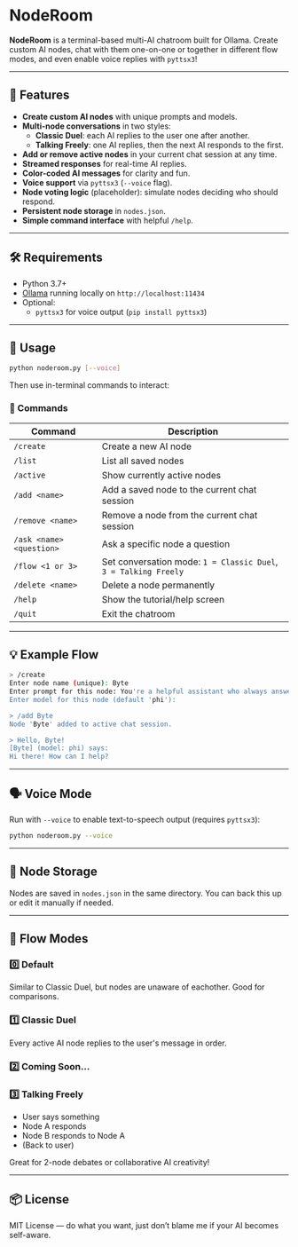 # NodeRoom

**NodeRoom** is a terminal-based multi-AI chatroom built for Ollama. Create custom AI nodes, chat with them one-on-one or together in different flow modes, and even enable voice replies with `pyttsx3`!

---

## 🚀 Features

- **Create custom AI nodes** with unique prompts and models.
- **Multi-node conversations** in two styles:
  - **Classic Duel**: each AI replies to the user one after another.
  - **Talking Freely**: one AI replies, then the next AI responds to the first.
- **Add or remove active nodes** in your current chat session at any time.
- **Streamed responses** for real-time AI replies.
- **Color-coded AI messages** for clarity and fun.
- **Voice support** via `pyttsx3` (`--voice` flag).
- **Node voting logic** (placeholder): simulate nodes deciding who should respond.
- **Persistent node storage** in `nodes.json`.
- **Simple command interface** with helpful `/help`.

---

## 🛠 Requirements

- Python 3.7+
- [Ollama](https://ollama.com) running locally on `http://localhost:11434`
- Optional:
  - `pyttsx3` for voice output (`pip install pyttsx3`)

---

## 🧠 Usage

```bash
python noderoom.py [--voice]
```

Then use in-terminal commands to interact:

### 🔧 Commands

| Command          | Description |
|------------------|-------------|
| `/create`        | Create a new AI node |
| `/list`          | List all saved nodes |
| `/active`        | Show currently active nodes |
| `/add <name>`    | Add a saved node to the current chat session |
| `/remove <name>` | Remove a node from the current chat session |
| `/ask <name> <question>` | Ask a specific node a question |
| `/flow <1 or 3>` | Set conversation mode: `1 = Classic Duel`, `3 = Talking Freely` |
| `/delete <name>` | Delete a node permanently |
| `/help`          | Show the tutorial/help screen |
| `/quit`          | Exit the chatroom |

---

## 💡 Example Flow

```bash
> /create
Enter node name (unique): Byte
Enter prompt for this node: You're a helpful assistant who always answers concisely.
Enter model for this node (default 'phi'):

> /add Byte
Node 'Byte' added to active chat session.

> Hello, Byte!
[Byte] (model: phi) says:
Hi there! How can I help?
```

---

## 🗣 Voice Mode

Run with `--voice` to enable text-to-speech output (requires `pyttsx3`):

```bash
python noderoom.py --voice
```

---

## 💾 Node Storage

Nodes are saved in `nodes.json` in the same directory. You can back this up or edit it manually if needed.

---

## 🧪 Flow Modes

### 0️⃣ Default
Similar to Classic Duel, but nodes are unaware of eachother. Good for comparisons.

### 1️⃣ Classic Duel

Every active AI node replies to the user's message in order.

### 2️⃣ Coming Soon...

### 3️⃣ Talking Freely

- User says something
- Node A responds
- Node B responds to Node A
- (Back to user)

Great for 2-node debates or collaborative AI creativity!

---

## 📦 License

MIT License — do what you want, just don’t blame me if your AI becomes self-aware.
